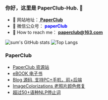 <!--
### Hi there 👋
**user2items/user2items** is a ✨ _special_ ✨ repository because its `README.md` (this file) appears on your GitHub profile.

Here are some ideas to get you started:

- 🔭 I’m currently working on ...
- 🌱 I’m currently learning ...
- 👯 I’m looking to collaborate on ...
- 🤔 I’m looking for help with ...
- 💬 Ask me about ...
- 📫 How to reach me: ...
- 😄 Pronouns: ...
- ⚡ Fun fact: ...
-->
### 你好，这里是 PaperClub-Hub. 👋

- 🌱 网站地址：<a href="http://www.infersite.com/"> **PaperClub** </a>
- 👯 微信公众号：<font color=#0000FF > **paperClub** </font>
- 🌈 How to reach me： **paperclub@163.com**

![sum's GitHub stats](https://github-readme-stats.vercel.app/api?username=paperClub-hub&show_icons=true&theme=swift&count_private=true&hide=prs&line_height=24.3)
![Top Langs](https://github-readme-stats.vercel.app/api/top-langs/?username=paperClub-hub&layout=compact&show_icons=true&theme=swift&hide=javascript,html,typescript,css,glsl,&langs_count=6&card_width=270)

### PaperClub

- [PaperClub 资源站](https://github.com/paperClub-hub/paperClub_daily)
- [eBOOK 电子书](https://github.com/paperClub-hub/eBooks)
- [Blog 源码, 支持PC+手机，前+后端](https://github.com/paperClub-hub/blog)
- [ImageColorizations 老照片颜色修复](https://github.com/paperClub-hub/ImageColorizations)
- [超过50+语种NLP停止词](https://github.com/paperClub-hub/stopwords)
<!-- - [chinese_clip](https://github.com/paperClub-hub/chinese_clip)
- [人脸识别及匹配](https://github.com/paperClub-hub/face_similar)
- [文本关系抽提](https://github.com/paperClub-hub/dParser)
- [文本去重](https://github.com/paperClub-hub/markdup)
- [图片颜色提取](https://github.com/paperClub-hub/imgColorExtractor)
- [embedding-projector](https://github.com/paperClub-hub/embedding-projector)
- [CellFinding_ColorCalibration ](https://github.com/paperClub-hub/CellFinding_ColorCalibration)
- [Cell_Segmentation](https://github.com/paperClub-hub/Cell_Segmentation) -->
  
